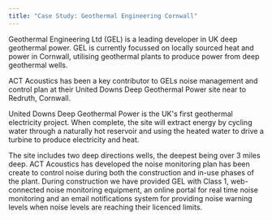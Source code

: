 ```yaml
---
title: "Case Study: Geothermal Engineering Cornwall"
---
```


Geothermal Engineering Ltd (GEL) is a leading developer in UK deep geothermal
power. GEL is currently focussed on locally sourced heat and power in Cornwall,
utilising geothermal plants to produce power from deep geothermal wells.

ACT Acoustics has been a key contributor to GELs noise management and control
plan at their United Downs Deep Geothermal Power site near to Redruth,
Cornwall.

United Downs Deep Geothermal Power is the UK's first geothermal electricity
project. When complete, the site will extract energy by cycling water through a
naturally hot reservoir and using the heated water to drive a turbine to
produce electricity and heat.

The site includes two deep directions wells, the deepest being over 3 miles
deep. ACT Acoustics has developed the noise monitoring plan has been create to
control noise during both the construction and in-use phases of the plant.
During construction we have provided GEL with Class 1, web-connected noise
monitoring equipment, an online portal for real time noise monitoring and an
email notifications system for providing noise warning levels when noise levels
are reaching their licenced limits.
